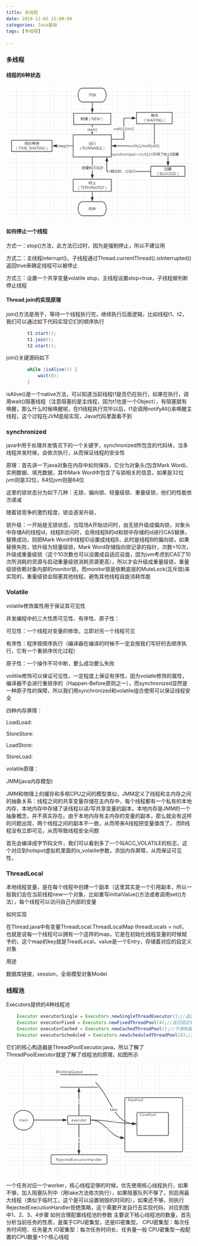 ```yaml
---
title: 多线程
date: 2019-11-03 15:00:00
categories: Java基础
tags: [多线程]

---
```


### 多线程

#### 线程的6种状态

<img src="../../images/Thread-Status.png">

#### 如何停止一个线程

方式一：stop()方法，此方法已过时，因为是强制停止，所以不建议用

方式二：主线程interrupt()，子线程通过Thread.currentThread().isInterrupted()返回true来确定线程可以被停止

方式三：设置一个共享变量volatile stop，主线程设置stop=true，子线程做判断停止线程

#### Thread.join的实现原理

join()方法是用于，等待一个线程执行完，继续执行后面逻辑，比如线程t1、t2，我们可以通过如下代码实现它们的顺序执行

```java
		t1.start();
        t1.join();
        t2.start();
```

join()关键源码如下

```java
 		while (isAlive()) {
        	wait(0);
        }
```

isAlive()是一个native方法，可以知道当前线程t1是否仍在执行，如果在执行，调用wait()阻塞线程（注意阻塞的是主线程，因为t1也是一个Object），有阻塞就有唤醒，那么什么时候唤醒呢，在t1线程执行完毕以后，t1会调用notifyAll()来唤醒主线程，这个过程在JVM底层实现，Java代码里面看不到

### synchronized

java中用于处理并发情况下的一个关键字，synchronized所包含的代码块，当多线程并发时候，会依次执行，从而保证线程的安全性

原理：首先讲一下java对象在内存中如何保存，它分为对象头(包含Mark Word)、实例数据、填充数据，其中Mark Word中包含了与锁相关的信息，如果是32位jvm则是32位，64位jvm则是64位

这里的锁状态分为如下几种：无锁、偏向锁、轻量级锁、重量级锁，他们的性能依次递减

随着锁竞争的激烈程度，锁会逐渐升级，

锁升级：一开始是无锁状态，当现场A开始访问时，由无锁升级成偏向锁，对象头中存储A的线程id，线程B访问时，会用线程B的id和锁中存储的id进行CAS替换，替换成功，则把Mark Word中线程ID设置成线程B，此时是线程B的偏向锁，如果替换失败，锁升级为轻量级锁，Mark Word存储指向锁记录的指针，次数>10次，升级成重量级锁（这个10次数也可以设置成自适应自旋，因为jvm考虑到CAS了10次所消耗的资源与启动重量级锁消耗资源更高），所以才会升级成重量级锁，重量级锁依赖对象内部的monitor锁，而monitor锁是依赖底层的MuteLock(互斥锁)来实现的，重量级锁会阻塞其他线程，避免其他线程自旋消耗性能

### Volatile

volatile修饰属性用于保证其可见性

并发编程中的三大性质可见性、有序性、原子性：

可见性：一个线程对变量的修改，立即对另一个线程可见

有序性：程序按顺序执行（编译器在编译的时候不一定会按我们写好的去顺序执行，它有一个重排序优化过程）

原子性：一个操作不可中断，要么成功要么失败

volitile修饰可以保证可见性，一定程度上保证有序性，因为volatle修饰的属性，编译器不会进行重排序的（Happen-Before原则之一），而synchronized显然是一种原子性的保障，所以我们用synchronized和volatile组合使用可以保证线程安全

四种内存屏障：

LoadLoad:

StoreStore:

LoadStore:

StoreLoad:

volatile原理：

JMM(java内存模型)

JMM和物理上的缓存和多核CPU之间的模型类似，JMM定义了线程和主内存之间的抽象关系：线程之间的共享变量存储在主内存中，每个线程都有一个私有的本地内存，本地内存中存储了该线程以读/写共享变量的副本。本地内存是JMM的一个抽象概念，并不真实存在。由于本地内存有主内存的变量的副本，那么就会有这样的问题出现，两个线程之间的副本不一致，从而带来A线程把变量值改了， 而B线程没有立即可见，从而导致线程安全问题

首先会编译成字节码文件，我们可以看到多了一个叫ACC_VOLATILE的标志，这个对应到hotspot虚拟机里面的is_volatile参数，添加内存屏障，从而保证可见性，

### ThreadLocal

本地线程变量，是在每个线程中创建一个副本（这里其实是一个引用副本，所以一般我们会在当前线程new一个对象，比如重写initialValue()方法或者调用set()方法），每个线程可以访问自己内部的变量

如何实现

在Thread.java中有变量ThreadLocal.ThreadLocalMap threadLocals = null，也就是说每一个线程可以拥有一个这样的map，它是在初始化线程变量的时候赋予的，这个map的key就是TreadLocal，value是一个Entry，存储着对应的自定义对象

用途

数据库链接，session，全局模型对象Model

### 线程池

Executors提供的4种线程池

```java
    Executor executorSingle = Executors.newSingleThreadExecutor();//返回一个线程
    Executor executorFixed = Executors.newFixedThreadPool(4);//返回固定数量的线程池
    Executor executorCached = Executors.newCachedThreadPool();//不限制最大线程数量，线程空闲后会被回收
    Executor executorScheduled = Executors.newScheduledThreadPool(4);//延迟执行
```

它们的核心构造器是ThreadPoolExecutor.java，所以了解了ThreadPoolExecutor就是了解了线程池的原理，如图所示

<img src="../../images/ThreadPool.png">

一个任务对应一个worker，核心线程足够的时候，优先使用核心线程执行，如果不够，加入阻塞队列中（用take方法依次执行），如果阻塞队列不够了，则启用最大线程（类似于临时工，这个是可以设置销毁的时间的），如果还不够，则执行RejectedExecutionHandler拒绝策略，这个需要开发自行去实现代码，对应到图中1、2、3、4步骤
如何合理配置线程池的参数
主要说下核心线程池的数量，首先分析当前任务的性质，是属于CPU密集型，还是IO密集型，
CPU密集型：每次任务时间短、任务量大
IO密集型：每次任务时间长、任务量一般
CPU密集型一般配置的CPU数量+1个核心线程